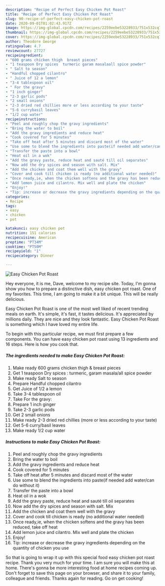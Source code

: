 ```yaml
---
description: "Recipe of Perfect Easy Chicken Pot Roast"
title: "Recipe of Perfect Easy Chicken Pot Roast"
slug: 90-recipe-of-perfect-easy-chicken-pot-roast
date: 2020-09-01T01:02:43.917Z
image: https://img-global.cpcdn.com/recipes/2259eebe53228933/751x532cq70/easy-chicken-pot-roast-recipe-main-photo.jpg
thumbnail: https://img-global.cpcdn.com/recipes/2259eebe53228933/751x532cq70/easy-chicken-pot-roast-recipe-main-photo.jpg
cover: https://img-global.cpcdn.com/recipes/2259eebe53228933/751x532cq70/easy-chicken-pot-roast-recipe-main-photo.jpg
author: Theodore George
ratingvalue: 4.7
reviewcount: 27727
recipeingredient:
- "600 grams chicken thigh  breast pieces"
- "1 teaspoon Dry spices  turmeric garam masalaall spice powder"
- " Salt to season"
- "Handful chopped cilantro"
- " Juice of 12 a lemon"
- "3-4 tablespoon oil"
- " For the gravy"
- "1 inch ginger"
- "2-3 garlic pods"
- "2 small onions"
- "2-3 dried red chillies more or less according to your taste"
- "5-6 currybasil leaves"
- "1/2 cup water"
recipeinstructions:
- "Peel and roughly chop the gravy ingredients"
- "Bring the water to boil"
- "Add the gravy ingredients and reduce heat"
- "Cook covered for 5 minutes"
- "Take off heat after 5 minutes and discard most of the water"
- "Use some to blend the ingredients into paste(if needed add water/can do without it)"
- "Transfer the paste into a bowl"
- "Heat oil in a wok"
- "Add the gravy paste, reduce heat and sauté till oil separates"
- "Now add the dry spices and season with salt. Mix"
- "Add the chicken and coat them well with the gravy"
- "Cover and cook till chicken is ready (no additional water needed)"
- "Once ready,ie, when the chicken softens and the gravy has been reduced, take off heat"
- "Add lemon juice and cilantro. Mix well and plate the chicken"
- "Enjoy!"
- "Tip: increase or decrease the gravy ingredients depending on the quantity of chicken you use"
categories:
- Recipe
tags:
- easy
- chicken
- pot

katakunci: easy chicken pot 
nutrition: 151 calories
recipecuisine: American
preptime: "PT34M"
cooktime: "PT50M"
recipeyield: "1"
recipecategory: Dinner

---
```



![Easy Chicken Pot Roast](https://img-global.cpcdn.com/recipes/2259eebe53228933/751x532cq70/easy-chicken-pot-roast-recipe-main-photo.jpg)

Hey everyone, it is me, Dave, welcome to my recipe site. Today, I'm gonna show you how to prepare a distinctive dish, easy chicken pot roast. One of my favorites. This time, I am going to make it a bit unique. This will be really delicious.



Easy Chicken Pot Roast is one of the most well liked of recent trending meals on earth. It's simple, it's fast, it tastes delicious. It's appreciated by millions daily. They are nice and they look fantastic. Easy Chicken Pot Roast is something which I have loved my entire life.


To begin with this particular recipe, we must first prepare a few components. You can have easy chicken pot roast using 13 ingredients and 16 steps. Here is how you cook that.

<!--inarticleads1-->

##### The ingredients needed to make Easy Chicken Pot Roast:

1. Make ready 600 grams chicken thigh &amp; breast pieces
1. Get 1 teaspoon Dry spices : turmeric, garam masala/all spice powder
1. Make ready  Salt to season
1. Prepare Handful chopped cilantro
1. Get  Juice of 1/2 a lemon
1. Take 3-4 tablespoon oil
1. Take  For the gravy:
1. Prepare 1 inch ginger
1. Take 2-3 garlic pods
1. Get 2 small onions
1. Make ready 2-3 dried red chillies (more or less according to your taste)
1. Get 5-6 curry/basil leaves
1. Make ready 1/2 cup water




<!--inarticleads2-->

##### Instructions to make Easy Chicken Pot Roast:

1. Peel and roughly chop the gravy ingredients
1. Bring the water to boil
1. Add the gravy ingredients and reduce heat
1. Cook covered for 5 minutes
1. Take off heat after 5 minutes and discard most of the water
1. Use some to blend the ingredients into paste(if needed add water/can do without it)
1. Transfer the paste into a bowl
1. Heat oil in a wok
1. Add the gravy paste, reduce heat and sauté till oil separates
1. Now add the dry spices and season with salt. Mix
1. Add the chicken and coat them well with the gravy
1. Cover and cook till chicken is ready (no additional water needed)
1. Once ready,ie, when the chicken softens and the gravy has been reduced, take off heat
1. Add lemon juice and cilantro. Mix well and plate the chicken
1. Enjoy!
1. Tip: increase or decrease the gravy ingredients depending on the quantity of chicken you use




So that is going to wrap it up with this special food easy chicken pot roast recipe. Thank you very much for your time. I am sure you will make this at home. There's gonna be more interesting food at home recipes coming up. Don't forget to save this page on your browser, and share it to your family, colleague and friends. Thanks again for reading. Go on get cooking!
